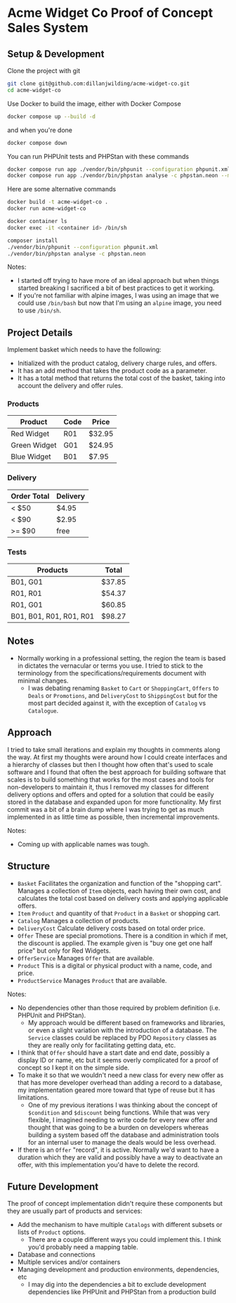 # Acme Widget Co Proof of Concept Sales System

## Setup & Development

Clone the project with git

```bash
git clone git@github.com:dillanjwilding/acme-widget-co.git
cd acme-widget-co
```

Use Docker to build the image, either with Docker Compose

```bash
docker compose up --build -d
```

and when you're done

```bash
docker compose down
```

You can run PHPUnit tests and PHPStan with these commands

```bash
docker compose run app ./vendor/bin/phpunit --configuration phpunit.xml
docker compose run app ./vendor/bin/phpstan analyse -c phpstan.neon --memory-limit 512M
```

Here are some alternative commands

```bash
docker build -t acme-widget-co .
docker run acme-widget-co
```

```bash
docker container ls 
docker exec -it <container id> /bin/sh
```

```bash
composer install
./vendor/bin/phpunit --configuration phpunit.xml
./vendor/bin/phpstan analyse -c phpstan.neon
```

Notes:
 - I started off trying to have more of an ideal approach but when things started breaking I sacrificed a bit of best practices to get it working.
 - If you're not familiar with alpine images, I was using an image that we could use `/bin/bash` but now that I'm using an `alpine` image, you need to use `/bin/sh`.

## Project Details 

Implement basket which needs to have the following:
 - Initialized with the product catalog, delivery charge rules, and offers.
 - It has an add method that takes the product code as a parameter.
 - It has a total method that returns the total cost of the basket, taking into account the delivery and offer rules.

### Products

| Product      | Code | Price  |
|--------------|------|--------|
| Red Widget   | R01  | $32.95 |
| Green Widget | G01  | $24.95 |
| Blue Widget  | B01  | $7.95  |

### Delivery

| Order Total | Delivery |
|-------------|----------|
| < $50       | $4.95    |
| < $90       | $2.95    |
| >= $90      | free     |

### Tests

| Products                | Total  |
|-------------------------|--------|
| B01, G01                | $37.85 |
| R01, R01                | $54.37 |
| R01, G01                | $60.85 |
| B01, B01, R01, R01, R01 | $98.27 |

## Notes

- Normally working in a professional setting, the region the team is based in dictates the vernacular or terms you use. I tried to stick to the terminology from the specifications/requirements document with minimal changes.
  - I was debating renaming `Basket` to `Cart` or `ShoppingCart`, `Offers` to `Deals` or `Promotions`, and `DeliveryCost` to `ShippingCost` but for the most part decided against it, with the exception of `Catalog` vs `Catalogue`.

## Approach

I tried to take small iterations and explain my thoughts in comments along the way. At first my thoughts were around how I could create interfaces and a hierarchy of classes but then I thought how often that's used to scale software and I found that often the best approach for building software that scales is to build something that works for the most cases and tools for non-developers to maintain it, thus I removed my classes for different delivery options and offers and opted for a solution that could be easily stored in the database and expanded upon for more functionality. My first commit was a bit of a brain dump where I was trying to get as much implemented in as little time as possible, then incremental improvements.

Notes:
 - Coming up with applicable names was tough.

## Structure

 - `Basket` Facilitates the organization and function of the "shopping cart". Manages a collection of `Item` objects, each having their own cost, and calculates the total cost based on delivery costs and applying applicable offers.
 - `Item` `Product` and quantity of that `Product` in a `Basket` or shopping cart.
 - `Catalog` Manages a collection of products.
 - `DeliveryCost` Calculate delivery costs based on total order price.
 - `Offer` These are special promotions. There is a condition in which if met, the discount is applied. The example given is "buy one get one half price" but only for Red Widgets.
 - `OfferService` Manages `Offer` that are available.
 - `Product` This is a digital or physical product with a name, code, and price.
 - `ProductService` Manages `Product` that are available.

Notes:
 - No dependencies other than those required by problem definition (i.e. PHPUnit and PHPStan).
   - My approach would be different based on frameworks and libraries, or even a slight variation with the introduction of a database. The `Service` classes could be replaced by PDO `Repository` classes as they are really only for facilitating getting data, etc.
 - I think that `Offer` should have a start date and end date, possibly a display ID or name, etc but it seems overly complicated for a proof of concept so I kept it on the simple side.
 - To make it so that we wouldn't need a new class for every new offer as that has more developer overhead than adding a record to a database, my implementation geared more toward that type of reuse but it has limitations.
   - One of my previous iterations I was thinking about the concept of `$condition` and `$discount` being functions. While that was very flexible, I imagined needing to write code for every new offer and thought that was going to be a burden on developers whereas building a system based off the database and administration tools for an internal user to manage the deals would be less overhead.
 - If there is an `Offer` "record", it is active. Normally we'd want to have a duration which they are valid and possibly have a way to deactivate an offer, with this implementation you'd have to delete the record.

## Future Development

The proof of concept implementation didn't require these components but they are usually part of products and services:

 - Add the mechanism to have multiple `Catalogs` with different subsets or lists of `Product` options.
   - There are a couple different ways you could implement this. I think you'd probably need a mapping table.
 - Database and connections
 - Multiple services and/or containers
 - Managing development and production environments, dependencies, etc
   - I may dig into the dependencies a bit to exclude development dependencies like PHPUnit and PHPStan from a production build